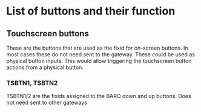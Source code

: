 # List of buttons and their function


## Touchscreen buttons
These are the buttons that are used as the fixid for on-screen buttons. In most cases these do not need sent to the gateway.
These could be used as physical button inputs. This would allow triggering the touchscreen button actions from a physical button.

### TSBTN1, TSBTN2
TSBTN1/2 are the fixids assigned to the BARO down and up buttons. Does not need sent to other gateways

